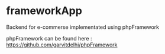 frameworkApp
============

Backend for e-commerse implementated using phpFramework

phpFramework can be found here : https://github.com/garvitdelhi/phpFramework
